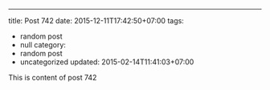 ---
title: Post 742
date: 2015-12-11T17:42:50+07:00
tags:
  - random post
  - null
category:
  - random post
  - uncategorized
updated: 2015-02-14T11:41:03+07:00

This is content of post 742